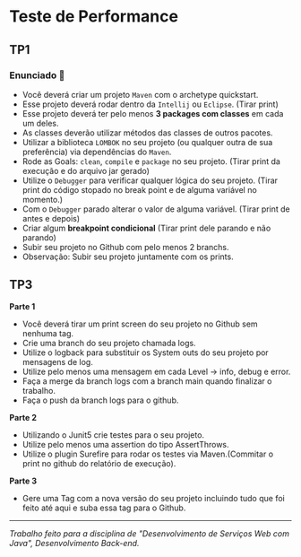 # Teste de Performance

## TP1

### Enunciado :page_facing_up:
- Você deverá criar um projeto `Maven` com o archetype quickstart.
- Esse projeto deverá rodar dentro da `Intellij` ou `Eclipse`. (Tirar print)
- Esse projeto deverá ter pelo menos **3 packages com classes** em cada um deles.
- As classes deverão utilizar métodos das classes de outros pacotes.
- Utilizar a biblioteca `LOMBOK` no seu projeto (ou qualquer outra de sua preferência) via dependências do `Maven`. 
- Rode as Goals: `clean`, `compile` e `package` no seu projeto. (Tirar print da execução e do arquivo jar gerado)
- Utilize o `Debugger` para verificar qualquer lógica do seu projeto. (Tirar print do código stopado no break point e de alguma variável no momento.)
- Com o `Debugger` parado alterar o valor de alguma variável. (Tirar print de antes e depois)
- Criar algum **breakpoint condicional** (Tirar print dele parando e não parando)
- Subir seu projeto no Github com pelo menos 2 branchs. 
- Observação: Subir seu projeto juntamente com os prints.

## TP3

**Parte 1**

- Você deverá tirar um print screen do seu projeto no Github sem nenhuma tag. 
- Crie uma branch do seu projeto chamada logs. 
- Utilize o logback para substituir os System outs do seu projeto por mensagens de log. 
- Utilize pelo menos uma mensagem em cada Level -> info, debug e error. 
- Faça a merge da branch logs com a branch main quando finalizar o trabalho. 
- Faça o push da branch logs para o github.

**Parte 2**

- Utilizando o Junit5 crie testes para o seu projeto. 
- Utilize pelo menos uma assertion do tipo AssertThrows. 
- Utilize o plugin Surefire para rodar os testes via Maven.(Commitar o print no github do relatório de execução).

**Parte 3**

- Gere uma Tag com a nova versão do seu projeto incluindo tudo que foi feito até aqui e suba essa tag para o Github.

<hr>

*Trabalho feito para a disciplina de "Desenvolvimento de Serviços Web com Java", Desenvolvimento Back-end.*